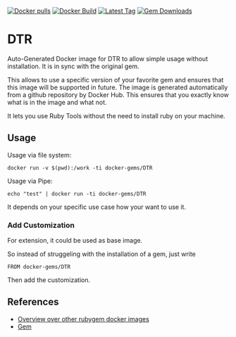 [![Docker pulls](https://img.shields.io/docker/pulls/rubygem/DTR.svg)](https://hub.docker.com/r/rubygem/DTR/)
[![Docker Build](https://img.shields.io/docker/automated/rubygem/DTR.svg)](https://hub.docker.com/r/rubygem/DTR/)
[![Latest Tag](https://img.shields.io/github/tag/docker-rubygem/DTR.svg)](https://hub.docker.com/r/rubygem/DTR/)
[![Gem Downloads](https://img.shields.io/gem/dt/DTR.svg)](https://rubygems.org/gems/DTR/)
# DTR

Auto-Generated Docker image for DTR to allow simple usage without installation.
It is in sync with the original gem.

This allows to use a specific version of your favorite gem and ensures that this image will be supported in future.
The image is generated automatically from a github repository by Docker Hub.
This ensures that you exactly know what is in the image and what not.

It lets you use Ruby Tools without the need to install ruby on your machine.

## Usage

Usage via file system:

`docker run -v $(pwd):/work -ti docker-gems/DTR`

Usage via Pipe:

`echo "test" | docker run -ti docker-gems/DTR`

It depends on your specific use case how your want to use it.

### Add Customization

For extension, it could be used as base image.

So instead of struggeling with the installation of a gem, just write

`FROM docker-gems/DTR`

Then add the customization.

## References

 - [Overview over other rubygem docker images](https://github.com/thinkbot/docker-rubygem)
 - [Gem](https://rubygems.org/gems/DTR/)
